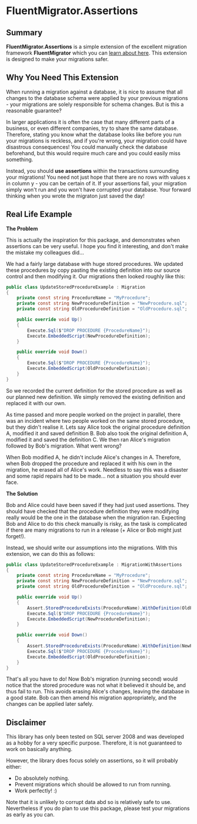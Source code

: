 FluentMigrator.Assertions
======================

Summary
-------

**FluentMigrator.Assertions** is a simple extension of the excellent migration framework **FluentMigrator** which you can [learn about here](https://github.com/schambers/fluentmigrator). This extension is designed to make your migrations safer.

Why You Need This Extension
---------------------------

When running a migration against a database, it is nice to assume that all changes to the database schema were applied by your previous migrations - your migrations are solely responsible for schema changes. But is this a reasonable guarantee?

In larger applications it is often the case that many different parts of a business, or even different companies, try to share the same database. Therefore, stating you know what the database looks like before you run your migrations is reckless, and if you're wrong, your migration could have disastrous consequences! You could manually check the database beforehand, but this would require much care and you could easily miss something.

Instead, you should **use assertions** within the transactions surrounding your migrations! You need not just hope that there are no rows with values x in column y - you can be certain of it. If your assertions fail, your migration simply won't run and you won't have corrupted your database. Your forward thinking when you wrote the migraton just saved the day!

Real Life Example
-----------------

**The Problem**

This is actually the inspiration for this package, and demonstrates when assertions can be very useful. I hope you find it interesting, and don't make the mistake my colleagues did...

We had a fairly large database with huge stored procedures. We updated these procedures by copy pasting the existing definition into our source control and then modifying it. Our migrations then looked roughly like this:
```c#
public class UpdateStoredProcedureExample : Migration
{
    private const string ProcedureName = "MyProcedure";
    private const string NewProcedureDefinition = "NewProcedure.sql";
    private const string OldProcedureDefinition = "OldProcedure.sql";

    public override void Up()
    {
        Execute.Sql($"DROP PROCEDURE {ProcedureName}");
        Execute.EmbeddedScript(NewProcedureDefinition);
    }

    public override void Down()
    {
        Execute.Sql($"DROP PROCEDURE {ProcedureName}");
        Execute.EmbeddedScript(OldProcedureDefinition);
    }
}
```
So we recorded the current definition for the stored procedure as well as our planned new definition. We simply removed the existing definition and replaced it with our own.

As time passed and more people worked on the project in parallel, there was an incident where two people worked on the same stored procedure, but they didn't realise it. Lets say Alice took the original procedure definition A, modified it and saved definition B. Bob also took the original definition A, modified it and saved the definition C. We then ran Alice's migration followed by Bob's migration. What went wrong?

When Bob modified A, he didn't include Alice's changes in A. Therefore, when Bob dropped the procedure and replaced it with his own in the migration, he erased all of Alice's work. Needless to say this was a disaster and some rapid repairs had to be made... not a situation you should ever face.

**The Solution**

Bob and Alice could have been saved if they had just used assertions. They should have checked that the procedure definition they were modifying really would be the one in the database when the migration ran. Expecting Bob and Alice to do this check manually is risky, as the task is complicated if there are many migrations to run in a release (+ Alice or Bob might just forget!).

Instead, we should write our assumptions into the migrations. With this extension, we can do this as follows:
```c#
public class UpdateStoredProcedureExample : MigrationWithAssertions
{
    private const string ProcedureName = "MyProcedure";
    private const string NewProcedureDefinition = "NewProcedure.sql";
    private const string OldProcedureDefinition = "OldProcedure.sql";

    public override void Up()
    {
        Assert.StoredProcedureExists(ProcedureName).WithDefinition(OldProcedureDefinition);
        Execute.Sql($"DROP PROCEDURE {ProcedureName}");
        Execute.EmbeddedScript(NewProcedureDefinition);
    }

    public override void Down()
    {
        Assert.StoredProcedureExists(ProcedureName).WithDefinition(NewProcedureDefinition);
        Execute.Sql($"DROP PROCEDURE {ProcedureName}");
        Execute.EmbeddedScript(OldProcedureDefinition);
    }
}
```
That's all you have to do! Now Bob's migration (running second) would notice that the stored procedure was not what it believed it should be, and thus fail to run. This avoids erasing Alice's changes, leaving the database in a good state. Bob can then amend his migration appropriately, and the changes can be applied later safely.

Disclaimer
----------

This library has only been tested on SQL server 2008 and was developed as a hobby for a very specific purpose. Therefore, it is not guaranteed to work on basically anything.

However, the library does focus solely on assertions, so it will probably either:
* Do absolutely nothing.
* Prevent migrations which should be allowed to run from running.
* Work perfectly! :)

Note that it is unlikely to corrupt data abd so is relatively safe to use. Nevertheless if you do plan to use this package, please test your migrations as early as you can.
